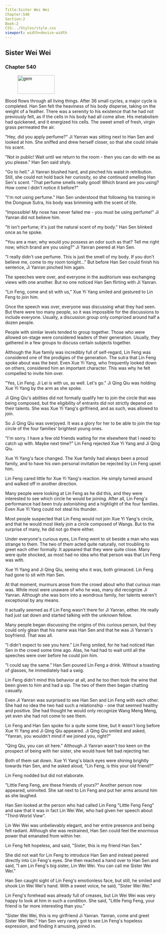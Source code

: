 ```yaml
---
Title:Sister Wei Wei 
Chapter:540 
Section:2 
Book:2 
CSS:../Styles/style.css 
viewport: width=device-width
---
```

  
## Sister Wei Wei
### Chapter 540
  
<figure>
	<img src="../Images/gem.gif" alt="gem" id="gem" width="120" height="60" />
</figure>
  

  
Blood flows through all living things. After 36 small cycles, a major cycle is completed. Han Sen felt the heaviness of his body disperse, taking on the weight of a feather. There was a serenity to his existence that he had not previously felt, as if the cells in his body had all come alive. His metabolism had quickened, and it energized his cells. The sweet smell of fresh, virgin grass permeated the air.

"Hey, did you apply perfume?" Ji Yanran was sitting next to Han Sen and looked at him. She sniffed and drew herself closer, so that she could inhale his scent.

"Not in public! Wait until we return to the room - then you can do with me as you please." Han Sen said shyly.

"Go to hell." Ji Yanran blushed hard, and pinched his waist in retribution. Still, she could not hold back her curiosity, so she continued smelling Han Sen's scent. "That perfume smells really good! Which brand are you using? How come I didn't notice it before?"

"I'm not using perfume." Han Sen understood that following his training in the Dongxue Sutra, his body was brimming with the scent of life.

"Impossible! My nose has never failed me - you must be using perfume!" Ji Yanran did not believe him.

"It isn't perfume; it's just the natural scent of my body." Han Sen blinked once as he spoke.

"You are a man; why would you possess an odor such as that? Tell me right now; which brand are you using?" Ji Yanran peered at Han Sen.

"I really didn't use perfume. This is just the smell of my body. If you don't believe me, come to my room tonight..." But before Han Sen could finish his sentence, Ji Yanran pinched him again.

The speeches were over, and everyone in the auditorium was exchanging views with one another. But no one noticed Han Sen flirting with Ji Yanran.

"Lin Feng, come and sit with us," Xue Yi Yang smiled and gestured to Lin Feng to join him.

Once the speech was over, everyone was discussing what they had seen. But there were too many people, so it was impossible for the discussions to include everyone. Usually, a discussion group only comprized around half a dozen people.

People with similar levels tended to group together. Those who were allowed on-stage were considered leaders of their generation. Usually, they gathered in a few groups to discuss certain subjects together.

Although the Xue family was incredibly full of self-regard, Lin Feng was considered one of the prodigies of the generation. The sutra that Lin Feng spoke about was the best. Even Xue Yi Yang, who frequently looked down on others, considered him an important character. This was why he felt compelled to invite him over.

"Yes, Lin Feng. Ji Lei is with us, as well. Let's go." Ji Qing Qiu was holding Xue Yi Yang by the arm as she spoke.

Ji Qing Qiu's abilities did not formally qualify her to join the circle that was being composed, but the eligibility of entrants did not strictly depend on their talents. She was Xue Yi Yang's girlfriend, and as such, was allowed to join.

So Ji Qing Qiu was overjoyed. It was a glory for her to be able to join the top circle of the four families' brightest young ones.

"I'm sorry. I have a few old friends waiting for me elsewhere that I need to catch up with. Maybe next time?" Lin Feng rejected Xue Yi Yang and Ji Qing Qiu.

Xue Yi Yang's face changed. The Xue family had always been a proud family, and to have his own personal invitation be rejected by Lin Feng upset him.

Lin Feng cared little for Xue Yi Yang's reaction. He simply turned around and walked off in another direction.

Many people were looking at Lin Feng as he did this, and they were interested to see which circle he would be joining. After all, Lin Feng's performance had been truly astonishing and a highlight of the four families. Even Xue Yi Yang could not steal his thunder.

Most people suspected that Lin Feng would not join Xue Yi Yang's circle, and that he would most likely join a circle composed of Wangs. But to the surprise of many, he did not go there either.

Under everyone's curious eyes, Lin Feng went to sit beside a man who was strange to them. The two of them acted quite naturally, not troubling to greet each other formally. It appeared that they were quite close. Many were quite shocked, as most had no idea who that person was that Lin Feng was with.

Xue Yi Yang and Ji Qing Qiu, seeing who it was, both grimaced. Lin Feng had gone to sit with Han Sen.

At that moment, murmurs arose from the crowd about who that curious man was. While most were unaware of who he was, many did recognize Ji Yanran. Although she was born into a wondrous family, her talents weren't exceptional by any means.

It actually seemed as if Lin Feng wasn't there for Ji Yanran, either. He really had just sat down and started talking with the unknown fellow.

Many people began discussing the origins of this curious person, but they could only glean that his name was Han Sen and that he was Ji Yanran's boyfriend. That was all.

"I didn't expect to see you here." Lin Feng smiled, for he had noticed Han Sen in the crowd some time ago. Alas, he had had to wait until all the speeches were over before he could join him.

"I could say the same." Han Sen poured Lin Feng a drink. Without a toasting of glasses, he immediately had a swig.

Lin Feng didn't mind this behavior at all, and he too then took the wine that been given to him and had a sip. The two of them then began chatting casually.

Even Ji Yanran was surprised to see Han Sen and Lin Feng with each other. She had no idea the two had such a relationship - one that seemed healthy and positive. She had thought he would only recognize Wang Meng Meng, yet even she had not come to see them.

Lin Feng and Han Sen spoke for a quite some time, but it wasn't long before Xue Yi Yang and Ji Qing Qiu appeared. Ji Qing Qiu smiled and asked, "Yanran, you wouldn't mind if we joined you, right?"

"Qing Qiu, you can sit here." Although Ji Yanran wasn't too keen on the prospect of being with her sister, she would have felt bad rejecting her.

Both of them sat down. Xue Yi Yang's black eyes were shining brightly towards Han Sen, and he asked aloud, "Lin Feng, is this your old friend?"

Lin Feng nodded but did not elaborate.

"Little Feng Feng, are these friends of yours?" Another person now appeared, uninvited. She sat next to Lin Feng and put her arms around him as she laughed.

Han Sen looked at the person who had called Lin Feng "Little Feng Feng" and saw that it was in fact Lin Wei Wei, who had given her speech about "Third-World View".

Lin Wei Wei was unbelievably elegant, and her entire presence and being felt radiant. Although she was restrained, Han Sen could feel the enormous power that emanated from within her.

Lin Feng felt hopeless, and said, "Sister, this is my friend Han Sen."

She did not wait for Lin Feng to introduce Han Sen and instead peered directly into Lin Feng's eyes. She then reached a hand over to Han Sen and said, "I am Lin Feng's big sister, Lin Wei Wei. You can call me Sister Wei Wei."

Han Sen caught sight of Lin Feng's emotionless face, but still, he smiled and shook Lin Wei Wei's hand. With a sweet voice, he said, "Sister Wei Wei."

Lin Feng's forehead was already full of creases, but Lin Wei Wei was very happy to look at him in such a condition. She said, "Little Feng Feng, your friend is far more interesting than you."

"Sister Wei Wei, this is my girlfriend Ji Yanran. Yanran, come and greet Sister Wei Wei." Han Sen very rarely got to see Lin Feng's hopeless expression, and finding it amusing, joined in.